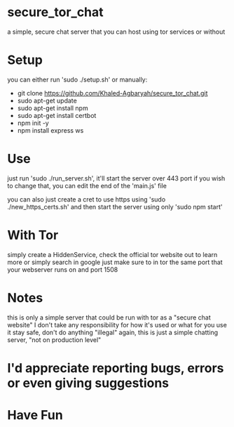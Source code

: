 # secure_tor_chat
a simple, secure chat server that you can host using tor services or without

# Setup
you can either run 'sudo ./setup.sh'
or manually:
- git clone https://github.com/Khaled-Agbaryah/secure_tor_chat.git
- sudo apt-get update
- sudo apt-get install npm
- sudo apt-get install certbot
- npm init -y
- npm install express ws

# Use
just run 'sudo ./run_server.sh', it'll start the server over 443 port
if you wish to change that, you can edit the end of the 'main.js' file

you can also just create a cret to use https using 'sudo ./new_https_certs.sh'
and then start the server using only 'sudo npm start'

# With Tor
simply create a HiddenService, check the official tor website out to learn more
or simply search in google
just make sure to in tor the same port that your webserver runs on and port 1508

# Notes
this is only a simple server that could be run with tor as a "secure chat website"
I don't take any responsibility for how it's used or what for you use it
stay safe, don't do anything "illegal"
again, this is just a simple chatting server, "not on production level"

# I'd appreciate reporting bugs, errors or even giving suggestions
# Have Fun
